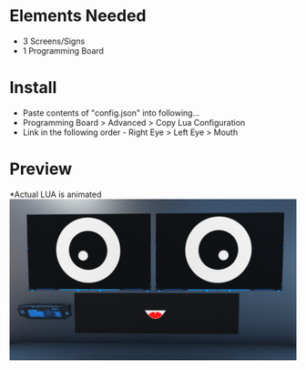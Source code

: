 # Elements Needed
- 3 Screens/Signs
- 1 Programming Board
# Install
- Paste contents of "config.json" into following...
- Programming Board > Advanced > Copy Lua Configuration
- Link in the following order - Right Eye > Left Eye > Mouth
# Preview
*Actual LUA is animated
![Image of Screen](DU-Googly-Eyes.png?raw=true)
